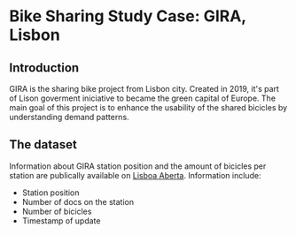 # Bike Sharing Study Case: GIRA, Lisbon

## Introduction
GIRA is the sharing bike project from Lisbon city. Created in 2019, it's part of Lison goverment iniciative to became the green capital of Europe. The main goal of this project is to enhance the usability of the shared bicicles by understanding demand patterns.

## The dataset
Information about GIRA station position and the amount of bicicles per station are publically available on [Lisboa Aberta](https://lisboaaberta.cm-lisboa.pt/index.php/pt/mobilidade). Information include:
- Station position
- Number of docs on the station
- Number of bicicles
- Timestamp of update

## 
